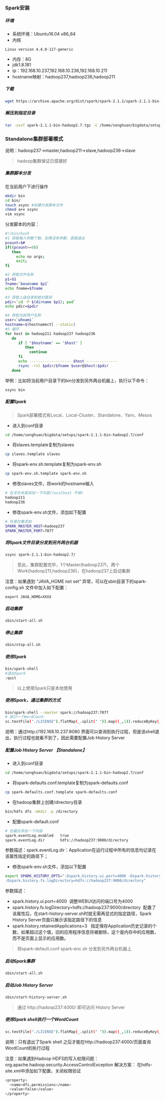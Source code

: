 ### Spark安装
##### 环境
- 系统环境：Ubuntu16.04 x86_64
- 内核
```
Linux version 4.4.0-117-generic
```
- 内存：8G
- jdk1.8.181
- ip：192.168.10.237,192.168.10.236,192.168.10.211
- hostname映射：hadoop237,hadoop236,hadoop211

##### 下载
```sh
wget https://archive.apache.org/dist/spark/spark-2.1.1/spark-2.1.1-bin-hadoop2.7.tgz
```
##### 解压到指定目录
```sh
tar -zxvf spark-2.1.1-bin-hadoop2.7.tgz -C /home/songhuan/bigdata/setups
```
### Standalone集群部署模式
说明：hadoop237->master,hadoop211->slave,hadoop236->slave
> hadoop集群保证已搭建好

##### 集群脚本分发
在当前用户下进行操作
```sh
mkdir bin
cd bin/
touch xsync #创建分发脚本文件
chmod a+x xsync
vim xsync
```
分发脚本的内容：
```sh
#!/bin/bash
#1 获取输入参数个数，如果没有参数，直接退出
pcount=$#
if((pcount==0))
   then
     echo no args;
     exit;
fi

#2 获取文件名称
p1=$1
fname=`basename $p1`
echo fname=$fname

#3 获取上级目录到绝对路径
pdir=`cd -P $(dirname $p1); pwd`
echo pdir=$pdir

#4 获取当前用户名称
user=`whoami`
hostname=$(hostnamectl --static)
#5 循环
for host in hadoop211 hadoop237 hadoop236
   do
      if [ "$hostname" == "$host" ]
         then
           continue
      fi
      echo ------------------- $host --------------
      rsync -rvl $pdir/$fname $user@$host:$pdir
   done
```
举例：比如将当前用户目录下的bin分发到另外两台机器上，执行以下命令：
```sh
xsync bin
```

##### 配置Spark
> Spark部署模式有Local、Local-Cluster、Standalone、Yarn、Mesos

- 进入到conf目录
```sh
cd /home/songhuan/bigdata/setups/spark-2.1.1-bin-hadoop2.7/conf
```
- 将slaves.template复制为slaves
```sh
cp slaves.template slaves
```
- 将spark-env.sh.template复制为spark-env.sh
```sh
cp spark-env.sh.template spark-env.sh
```
- 修改slaves文件，将work的hostname输入
```sh
# 在文件末尾添加一下内容(localhost 干掉)
hadoop211
hadoop236
```
- 修改spark-env.sh文件，添加如下配置
```sh
# 任意位置添加
SPARK_MASTER_HOST=hadoop237
SPARK_MASTER_PORT=7077
```
##### 将Spark文件目录分发到另外两台机器
```sh
xsync spark-2.1.1-bin-hadoop2.7/
```
> 至此，集群配置完毕，1个Master(hadoop237)，两个Work(hadoop211,hadoop236)，在hadoop237上启动集群

注意：如果遇到 “JAVA_HOME not set” 异常，可以在sbin目录下的spark-config.sh 文件中加入如下配置：
```
export JAVA_HOME=XXXX
```
##### 启动集群
```sh
sbin/start-all.sh
```
##### 停止集群
```sh
sbin/stop-all.sh
```
##### 使用Spark
```sh
bin/spark-shell
#退出Spark
:quit
```
> 以上使用Spark只是本地使用

##### 使用Spark，通过集群的方式
```sh
bin/spark-shell --master spark://hadoop237:7077
# 执行一个WordCount
sc.textFile("./LICENSE").flatMap(_.split(" ")).map((_,1)).reduceByKey(_+_).collect
```
说明：通过http://192.168.10.237:8080 界面可以查询到执行过程，但是该shell退出，执行过程也就看不到了，因此需要配置Job History Server

##### 配置Job History Server 【Standalone】
- 进入到conf目录
```sh
cd /home/songhuan/bigdata/setups/spark-2.1.1-bin-hadoop2.7/conf
```
- 将spark-defaults.conf.template复制为spark-defaults.conf
```sh
cp spark-defaults.conf.template spark-defaults.conf
```
- 在hadoop集群上创建/directory目录
```sh
bin/hdfs dfs -mkdir -p /directory
```
- 配置spark-default.conf
```sh
# 在最后添加一下内容
spark.eventLog.enabled   true
spark.eventLog.dir       hdfs://hadoop237:9000/directory
```
参数描述：spark.eventLog.dir：Application在运行过程中所有的信息均记录在该属性指定的路径下；

- 修改spark-env.sh文件，添加以下配置
```sh
export SPARK_HISTORY_OPTS="-Dspark.history.ui.port=4000 -Dspark.history.retainedApplications=3
-Dspark.history.fs.logDirectory=hdfs://hadoop237:9000/directory"
```
参数描述：
  - spark.history.ui.port=4000  调整WEBUI访问的端口号为4000<br>
  - spark.history.fs.logDirectory=hdfs://hadoop237:9000/directory  配置了该属性后，在start-history-server.sh时就无需再显式的指定路径，Spark History Server页面只展示该指定路径下的信息
  - spark.history.retainedApplications=3   指定保存Application历史记录的个数，如果超过这个值，旧的应用程序信息将被删除，这个是内存中的应用数，而不是页面上显示的应用数。

  > 将spark-default.conf spark-enc.sh 分发到另外两台机器上

##### 启动Spark集群
```sh
sbin/start-all.sh
```
##### 启动Job History Server
```sh
sbin/start-history-server.sh
```
> 通过 http://hadoop237:4000/ 即可访问 History Server

##### 使用Spark shell执行一个WordCount
```sh
sc.textFile("./LICENSE").flatMap(_.split(" ")).map((_,1)).reduceByKey(_+_).collect
```
说明：只有退出了Spark shell 之后才能在http://hadoop237:4000/页面查询WordCount的执行过程

注意：如果遇到Hadoop HDFS的写入权限问题：
org.apache.hadoop.security.AccessControlException
解决方案： 在hdfs-site.xml中添加如下配置，关闭权限验证
```sh
<property>
  <name>dfs.permissions</name>
  <value>false</value>
</property>
```
